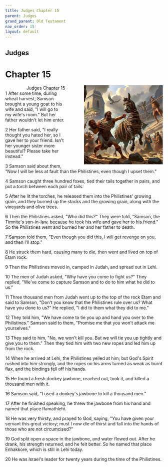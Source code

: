 ```yaml
---
title: Judges Chapter 15
parent: Judges
grand_parent: Old Testament
nav_order: 15
layout: default
---
```


## Judges

# Chapter 15

<div style="clear: both; text-align: right;">
    <img src="/assets/Image/Judges/500/15.jpg" alt="Judges Chapter 15" class="chapter-image" style="max-width: 50%; height: auto; float: right; margin: 0 0 10px 10px; padding-left: 10%;">
    <figcaption style="font-size: 14px;">Judges Chapter 15</figcaption>
</div>
1 After some time, during wheat harvest, Samson brought a young goat to his wife and said, "I will go to my wife's room." But her father wouldn't let him enter.

2 Her father said, "I really thought you hated her, so I gave her to your friend. Isn't her younger sister more beautiful? Please take her instead."

3 Samson said about them, "Now I will be less at fault than the Philistines, even though I upset them."

4 Samson caught three hundred foxes, tied their tails together in pairs, and put a torch between each pair of tails.

5 After he lit the torches, he released them into the Philistines' growing grain, and they burned up the stacks and the growing grain, along with the vineyards and olive trees.

6 Then the Philistines asked, "Who did this?" They were told, "Samson, the Timnite's son-in-law, because he took his wife and gave her to his friend." So the Philistines went and burned her and her father to death.

7 Samson told them, "Even though you did this, I will get revenge on you, and then I'll stop."

8 He struck them hard, causing many to die, then went and lived on top of Etam rock.

9 Then the Philistines moved in, camped in Judah, and spread out in Lehi.

10 The men of Judah asked, "Why have you come to fight us?" They replied, "We've come to capture Samson and to do to him what he did to us."

11 Three thousand men from Judah went up to the top of the rock Etam and said to Samson, "Don't you know that the Philistines rule over us? What have you done to us?" He replied, "I did to them what they did to me."

12 They told him, "We have come to tie you up and hand you over to the Philistines." Samson said to them, "Promise me that you won't attack me yourselves."

13 They said to him, "No, we won't kill you. But we will tie you up tightly and give you to them." Then they tied him with two new ropes and led him up from the rock.

14 When he arrived at Lehi, the Philistines yelled at him; but God's Spirit rushed into him strongly, and the ropes on his arms turned as weak as burnt flax, and the bindings fell off his hands.

15 He found a fresh donkey jawbone, reached out, took it, and killed a thousand men with it.

16 Samson said, "I used a donkey's jawbone to kill a thousand men."

17 After he finished speaking, he threw the jawbone from his hand and named that place Ramathlehi.

18 He was very thirsty, and prayed to God, saying, "You have given your servant this great victory; must I now die of thirst and fall into the hands of those who are not circumcised?"

19 God split open a space in the jawbone, and water flowed out. After he drank, his strength returned, and he felt better. So he named that place Enhakkore, which is still in Lehi today.

20 He was Israel's leader for twenty years during the time of the Philistines.


